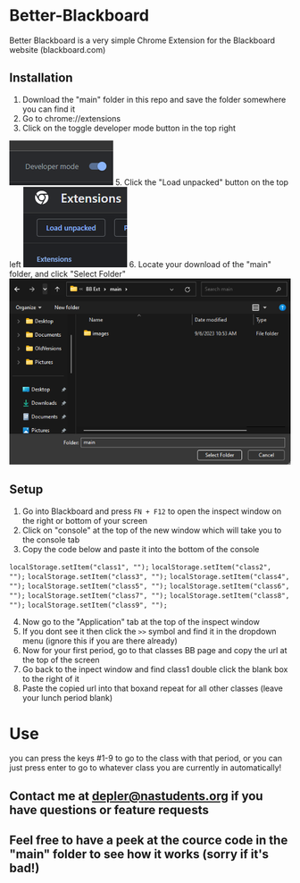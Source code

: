 # Better-Blackboard

Better Blackboard is a very simple Chrome Extension for the Blackboard website (blackboard.com)

## Installation
1. Download the "main" folder in this repo and save the folder somewhere you can find it
3. Go to chrome://extensions
4. Click on the toggle developer mode button in the top right
<img src="/imgs/Screenshot 2023-09-15 092816.png" alt="Dev Mode Toggle">
5. Click the "Load unpacked" button on the top left
<img src="/imgs/Screenshot 2023-09-15 121109.png" alt="Load Unpacked">
6. Locate your download of the "main" folder, and click "Select Folder"
<img src="/imgs/Screenshot 2023-09-15 121346.png" alt="Dev Mode Toggle">

## Setup

1. Go into Blackboard and press <code>FN + F12</code> to open the inspect window on the right or bottom of your screen
2. Click on "console" at the top of the new window which will take you to the console tab
3. Copy the code below and paste it into the bottom of the console
   
<code>localStorage.setItem("class1", "");</code> 
<code>localStorage.setItem("class2", "");</code> 
<code>localStorage.setItem("class3", "");</code> 
<code>localStorage.setItem("class4", "");</code> 
<code>localStorage.setItem("class5", "");</code> 
<code>localStorage.setItem("class6", "");</code> 
<code>localStorage.setItem("class7", "");</code> 
<code>localStorage.setItem("class8", "");</code> 
<code>localStorage.setItem("class9", "");</code> 

4. Now go to the "Application" tab at the top of the inspect window
5. If you dont see it then click the <code>>></code> symbol and find it in the dropdown menu (ignore this if you are there already)
6. Now for your first period, go to that classes BB page and copy the url at the top of the screen
7. Go back to the inpect window and find class1 double click the blank box to the right of it
8. Paste the copied url into that boxand repeat for all other classes (leave your lunch period blank)

# Use
you can press the keys #1-9 to go to the class with that period, or you can just press enter to go to whatever class you are currently in automatically!

## Contact me at depler@nastudents.org if you have questions or feature requests
## Feel free to have a peek at the cource code in the "main" folder to see how it works (sorry if it's bad!)
